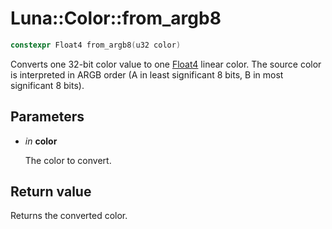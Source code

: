 # Luna::Color::from_argb8

```c++
constexpr Float4 from_argb8(u32 color)
```

Converts one 32-bit color value to one [Float4](struct_luna_1_1_float4.md) linear color. The source color is interpreted in ARGB order (A in least significant 8 bits, B in most significant 8 bits). 



## Parameters
* *in* **color**

    The color to convert. 

## Return value
Returns the converted color. 

